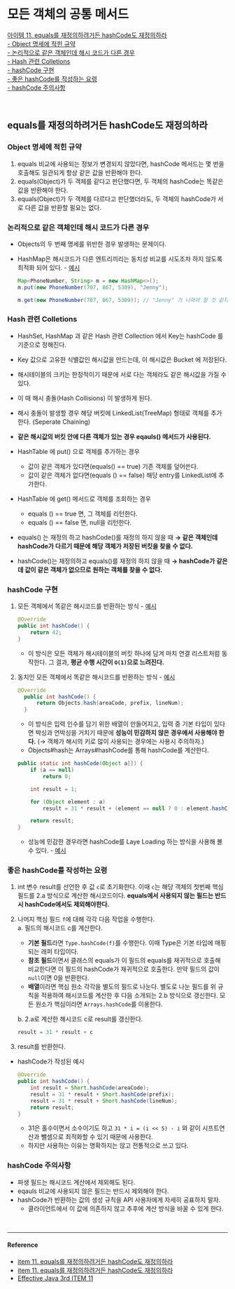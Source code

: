 # 모든 객체의 공통 메서드

[아이템 11. equals를 재정의하려거든 hashCode도 재정의하라](#equals를-재정의하려거든-hashcode도-재정의하라)   
[- Object 명세에 적힌 규약](#object-명세에-적힌-규약)  
[- 논리적으로 같은 객체인데 해시 코드가 다른 경우](#논리적으로-같은-객체인데-해시-코드가-다른-경우)  
[- Hash 관련 Colletions](#hash-관련-colletions)  
[- hashCode 구현](#hashcode-구현)  
[- 좋은 hashCode를 작성하는 요령](#좋은-hashcode를-작성하는-요령)  
[- hashCode 주의사항](#hashcode-주의사항)  

<br>

## equals를 재정의하려거든 hashCode도 재정의하라

### Object 명세에 적힌 규약
1) equals 비교에 사용되는 정보가 변경되지 않았다면, hashCode 메서드는 몇 번을 호출해도 일관되게 항상 같은 값을 반환해야 한다.
2) equals(Object)가 두 객체를 같다고 판단했다면, 두 객체의 hashCode는 똑같은 값을 반환해야 한다.
3) equals(Object)가 두 객체를 다르다고 판단했더라도, 두 객체의 hashCode가 서로 다른 값을 반환할 필요는 없다.


### 논리적으로 같은 객체인데 해시 코드가 다른 경우 
- Objects의 두 번째 명세를 위반한 경우 발생하는 문제이다.
- HashMap은 해시코드가 다른 엔트리끼리는 동치성 비교를 시도조차 하지 않도록 최적화 되어 있다. - [예시](../../src/test/java/study/heejin/chapter3/item11Test.java)

  ```java
  Map<PhoneNumber, String> m = new HashMap<>();
  m.put(new PhoneNumber(707, 867, 5309), "Jenny");

  m.get(new PhoneNumber(707, 867, 5309)); // "Jenny" 가 나와야 할 것 같지만 null을 반환한다.
  ```


### Hash 관련 Colletions
- HashSet, HashMap 과 같은 Hash 관련 Collection 에서 Key는 hashCode 를 기준으로 정해진다.
- Key 값으로 고유한 식별값인 해시값을 만드는데, 이 해시값은 Bucket 에 저장된다.
- 해시테이블의 크키는 한정적이기 때문에 서로 다는 객체라도 같은 해시값을 가질 수 있다.
- 이 때 해시 충돌(Hash Collisions) 이 발생하게 된다.
- 해시 충돌이 발생할 경우 해당 버킷에 LinkedList(TreeMap) 형태로 객체를 추가한다. (Seperate Chaining)
- **같은 해시값의 버킷 안에 다른 객체가 있는 경우 eqauls() 메서드가 사용된다.**


- HashTable 에 put() 으로 객체를 추가하는 경우
  - 값이 같은 객체가 있다면(equals() == true) 기존 객체를 덮어쓴다.
  - 값이 같은 객체가 없다면(equals () == false) 해당 entry를 LinkedList에 추가한다.


- HashTable 에 get() 메서드로 객체를 조회하는 경우
  - equals () == true 면, 그 객체를 리턴한다.
  - equals () == false 면, null을 리턴한다.


- equals() 는 재정의 하고 hashCode()를 재정의 하지 않을 때 **→ 같은 객체인데 hashCode가 다르기 때문에 해당 객체가 저장된 버킷을 찾을 수 없다.**
- hashCode()는 재정의하고 equals()를 재정의 하지 않을 때 **→ hashCode가 같은데 값이 같은 객체가 없으므로 원하는 객체를 찾을 수 없다.**


### hashCode 구현

1) 모든 객체에서 똑같은 해시코드를 반환하는 방식 - [예시](../../src/main/java/study/heejin/chapter3/item11/SameHashCodeNumber.java)
    ```java
    @Override
    public int hashCode() {
        return 42;
    }
    ```
   - 이 방식은 모든 객체가 해시테이블의 버킷 하나에 담겨 마치 연결 리스트처럼 동작한다. 그 결과, **평균 수행 시간이 `O(1)`으로 느려진다.**

  
2) 동치인 모든 객체에서 똑같은 해시코드를 반환하는 방식 - [예시](../../src/main/java/study/heejin/chapter3/item11/DiffHashCodeNumber.java)
    ```java
    @Override
      public int hashCode() {
          return Objects.hash(areaCode, prefix, lineNum);
      }
    ```
   - 이 방식은 입력 인수를 담기 위한 배열이 만들어지고, 입력 중 기본 타입이 있다면 박싱과 언박싱을 거치기 때문에 **성능이 민감하지 않은 경우에서 사용해야 한다.** (→ 객체가 해시의 키로 많이 사용되는 경우에는 사용시 주의하자.)
   - Objects#hash는 Arrays#hashCode를 통해 hashCode를 계산한다.
    ```java
    public static int hashCode(Object a[]) {
        if (a == null)
            return 0;

        int result = 1;

        for (Object element : a)
            result = 31 * result + (element == null ? 0 : element.hashCode());

        return result;
    }
    ```
    - 성능에 민감한 경우라면 hashCode를 Laye Loading 하는 방식을 사용해 볼 수 있다. - [예시](../../src/main/java/study/heejin/chapter3/item11/LazyLoadHashCodeNumber.java)
  

### 좋은 hashCode를 작성하는 요령
1. int 변수 result를 선언한 후 값 `c`로 초기화한다. 이때 `c`는 해당 객체의 첫번째 핵심 필드를 2.a 방식으로 계산한 해시코드이다. **equals에서 사용되지 않는 필드는 반드시 hashCode에서도 제외해야한다.**
2. 나머지 핵심 필드 `f`에 대해 각각 다음 작업을 수행한다.  
   a. 필드의 해시코드 c를 계산한다.
   - **기본 필드**라면 `Type.hashCode(f)`를 수행한다. 이때 Type은 기본 타입에 매핑되는 래퍼 타입이다.
   - **참조 필드**이면서 클래스의 equals가 이 필드의 equals를 재귀적으로 호출해 비교한다면 이 필드의 hashCode가 재귀적으로 호출한다. 만약 필드의 값이 `null`이면 0을 반환한다.
   - **배열**이라면 핵심 원소 각각을 별도의 필드로 나눈다. 별도로 나눈 필드를 위 규칙을 적용하여 해시코드를 계산한 후 다음 소개되는 2.b 방식으로 갱신한다. 모든 원소가 핵심이라면 `Arrays.hashCode`를 이용한다.  

    b. 2.a로 계산한 해시코드 c로 result를 갱신한다.
    ```java
    result = 31 * result + c
    ```
3. result를 반환한다.


- hashCode가 작성된 예시
  ```java
  @Override 
  public int hashCode() {
      int result = Short.hashCode(areaCode);
      result = 31 * result + Short.hashCode(prefix);
      result = 31 * result + Short.hashCode(lineNum);
      return result;
  }
  ```
  - 31은 홀수이면서 소수이기도 하고 `31 * i = (i << 5) - i` 와 같이 시프트연산과 뺄셈으로 최적화할 수 있기 때문에 사용한다. 
  - 하지만 사용하는 이유는 명확하지는 않고 전통적으로 쓰고 있다.
  


### hashCode 주의사항
- 파생 필드는 해시코드 계산에서 제외해도 된다.
- eqauls 비교에 사용되지 않은 필드는 반드시 제외해야 한다.
- hashCode가 반환하는 값의 생성 규칙을 API 사용자에게 자세히 공표하지 말자.
  - 클라이언트에서 이 값에 의존하지 않고 추후에 계산 방식을 바꿀 수 있게 한다.


<br>

---
#### Reference

- [item 11. equals를 재정의하려거든 hashCode도 재정의하라](https://github.com/Meet-Coder-Study/book-effective-java/blob/main/3%EC%9E%A5/11_equals%EB%A5%BC_%EC%9E%AC%EC%A0%95%EC%9D%98%ED%95%98%EB%A0%A4%EA%B1%B0%EB%93%A0_hashCode%EB%8F%84_%EC%9E%AC%EC%A0%95%EC%9D%98%ED%95%98%EB%9D%BC_%EB%B0%95%EA%B2%BD%EC%B2%A0.md)
- [item 11. equals를 재정의하려거든 hashCode도 재정의하라](https://github.com/Meet-Coder-Study/book-effective-java/blob/main/3%EC%9E%A5/11_equals%EB%A5%BC_%EC%9E%AC%EC%A0%95%EC%9D%98%ED%95%98%EB%A0%A4%EA%B1%B0%EB%93%A0_hashCode%EB%8F%84_%EC%9E%AC%EC%A0%95%EC%9D%98%ED%95%98%EB%9D%BC_%EC%95%88%EC%86%A1%EC%9D%B4.md)
- [Effective Java 3rd ITEM 11](https://dlsrb6342.github.io/2019/04/30/Effective-Java-3rd-ITEM-11/)


